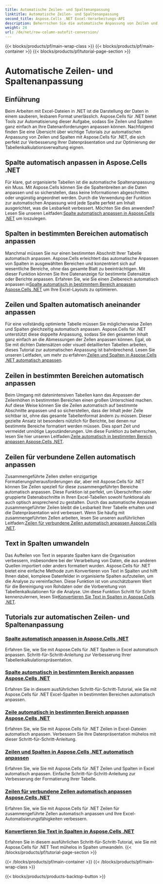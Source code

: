 ```yaml
---
title: Automatische Zeilen- und Spaltenanpassung
linktitle: Automatische Zeilen- und Spaltenanpassung
second_title: Aspose.Cells .NET Excel-Verarbeitungs-API
description: Beherrschen Sie die automatische Anpassung von Zeilen und Spalten in Excel mit Aspose.Cells für .NET. Verbessern Sie die Datenanzeige mit Schritt-für-Schritt-Anleitungen für klare, professionelle Tabellen.
weight: 24
url: /de/net/row-column-autofit-conversion/
---
```


{{< blocks/products/pf/main-wrap-class >}}
{{< blocks/products/pf/main-container >}}
{{< blocks/products/pf/tutorial-page-section >}}

# Automatische Zeilen- und Spaltenanpassung

## Einführung

Beim Arbeiten mit Excel-Dateien in .NET ist die Darstellung der Daten in einem sauberen, lesbaren Format unerlässlich. Aspose.Cells für .NET bietet Tools zur Automatisierung dieser Aufgabe, sodass Sie Zeilen und Spalten ganz einfach an Ihre Datenanforderungen anpassen können. Nachfolgend finden Sie eine Übersicht über wichtige Tutorials zur automatischen Anpassung von Zeilen und Spalten mit Aspose.Cells für .NET, die sich perfekt zur Verbesserung Ihrer Datenpräsentation und zur Optimierung der Tabellenkalkulationsverwaltung eignen.

## Spalte automatisch anpassen in Aspose.Cells .NET
Für klare, gut organisierte Tabellen ist die automatische Spaltenanpassung ein Muss. Mit Aspose.Cells können Sie die Spaltenbreiten an die Daten anpassen und so sicherstellen, dass keine Informationen abgeschnitten oder ungünstig angeordnet werden. Durch die Verwendung der Funktion zur automatischen Anpassung wird jede Spalte perfekt am Inhalt ausgerichtet, was die Lesbarkeit verbessert. Möchten Sie dies anwenden? Lesen Sie unseren Leitfaden:[Spalte automatisch anpassen in Aspose.Cells .NET](./autofit-column-aspose-cells/) um loszulegen.

## Spalten in bestimmten Bereichen automatisch anpassen
 Manchmal müssen Sie nur einen bestimmten Abschnitt Ihrer Tabelle automatisch anpassen. Aspose.Cells erleichtert das automatische Anpassen von Spalten in ausgewählten Bereichen und konzentriert sich auf wesentliche Bereiche, ohne das gesamte Blatt zu beeinträchtigen. Mit dieser Funktion können Sie Ihre Datenanzeige für bestimmte Datensätze oder Berichte anpassen. Erfahren Sie, wie Sie einen Zielbereich automatisch anpassen in[Spalte automatisch in bestimmtem Bereich anpassen Aspose.Cells .NET](./autofit-column-specific-range/) um Ihre Excel-Layouts zu optimieren.

## Zeilen und Spalten automatisch aneinander anpassen
Für eine vollständig optimierte Tabelle müssen Sie möglicherweise Zeilen und Spalten gleichzeitig automatisch anpassen. Aspose.Cells für .NET unterstützt diese doppelte Anpassung, sodass Sie den gesamten Inhalt ganz einfach an die Abmessungen der Zellen anpassen können. Egal, ob Sie mit dichten Datensätzen oder visuell detaillierten Tabellen arbeiten, dieses Tutorial zur automatischen Anpassung ist bahnbrechend. Lesen Sie unseren Leitfaden, um mehr zu erfahren:[Zeilen und Spalten in Aspose.Cells .NET automatisch anpassen](./autofit-rows-columns/).

## Zeilen in bestimmten Bereichen automatisch anpassen
 Beim Umgang mit datenintensiven Tabellen kann das Anpassen der Zeilenhöhen in bestimmten Bereichen einen großen Unterschied machen. Auf diese Weise können Sie die Zeilen automatisch auf bestimmte Abschnitte anpassen und so sicherstellen, dass der Inhalt jeder Zelle sichtbar ist, ohne das gesamte Tabellenformat ändern zu müssen. Dieser gezielte Ansatz ist besonders nützlich für Berichte, bei denen nur bestimmte Bereiche formatiert werden müssen. Dies spart Zeit und vermeidet unnötige Layoutänderungen. Um diese Funktion zu beherrschen, lesen Sie hier unseren Leitfaden:[Zeile automatisch in bestimmten Bereich anpassen Aspose.Cells .NET](./autofit-row-specific-range/).

## Zeilen für verbundene Zellen automatisch anpassen
Zusammengeführte Zellen stellen einzigartige Formatierungsherausforderungen dar, aber mit Aspose.Cells für .NET können Sie Zeilen speziell für diese zusammengeführten Bereiche automatisch anpassen. Diese Funktion ist perfekt, um Überschriften oder gruppierte Datenabschnitte in Ihren Excel-Tabellen sowohl funktional als auch optisch ansprechend zu gestalten. Durch das automatische Anpassen zusammengeführter Zeilen bleibt die Lesbarkeit Ihrer Tabelle erhalten und die Datenpräsentation wird verbessert. Wenn Sie häufig mit zusammengeführten Zellen arbeiten, lesen Sie unseren ausführlichen Leitfaden:[Zeilen für verbundene Zellen automatisch anpassen Aspose.Cells .NET](./autofit-rows-merged-cells/).

## Text in Spalten umwandeln
 Das Aufteilen von Text in separate Spalten kann die Organisation verbessern, insbesondere bei der Verarbeitung von Daten, die aus anderen Quellen importiert oder anders formatiert wurden. Aspose.Cells für .NET bietet eine einfache Methode zum Konvertieren von Text in Spalten und hilft Ihnen dabei, komplexe Datenfelder in organisierte Spalten aufzuteilen, um die Analyse zu vereinfachen. Diese Funktion ist von unschätzbarem Wert für die Bereinigung von Rohdaten oder die Vorbereitung von Tabellenkalkulationen für die Analyse. Um diese Funktion Schritt für Schritt kennenzulernen, lesen Sie[Konvertieren Sie Text in Spalten in Aspose.Cells .NET](./convert-text-to-columns/).

## Tutorials zur automatischen Zeilen- und Spaltenanpassung
### [Spalte automatisch anpassen in Aspose.Cells .NET](./autofit-column-aspose-cells/)
Erfahren Sie, wie Sie mit Aspose.Cells für .NET Spalten in Excel automatisch anpassen. Schritt-für-Schritt-Anleitung zur Verbesserung Ihrer Tabellenkalkulationspräsentation.
### [Spalte automatisch in bestimmtem Bereich anpassen Aspose.Cells .NET](./autofit-column-specific-range/)
Erfahren Sie in diesem ausführlichen Schritt-für-Schritt-Tutorial, wie Sie mit Aspose.Cells für .NET Excel-Spalten in bestimmten Bereichen automatisch anpassen.
### [Zeile automatisch in bestimmten Bereich anpassen Aspose.Cells .NET](./autofit-row-specific-range/)
Erfahren Sie, wie Sie mit Aspose.Cells für .NET Zeilen in Excel-Dateien automatisch anpassen. Verbessern Sie Ihre Datenpräsentation mühelos mit dieser Schritt-für-Schritt-Anleitung.
### [Zeilen und Spalten in Aspose.Cells .NET automatisch anpassen](./autofit-rows-columns/)
Erfahren Sie, wie Sie mit Aspose.Cells für .NET Zeilen und Spalten in Excel automatisch anpassen. Einfache Schritt-für-Schritt-Anleitung zur Verbesserung der Formatierung Ihrer Tabelle.
### [Zeilen für verbundene Zellen automatisch anpassen Aspose.Cells .NET](./autofit-rows-merged-cells/)
Erfahren Sie, wie Sie mit Aspose.Cells für .NET Zeilen für zusammengeführte Zellen automatisch anpassen und Ihre Excel-Automatisierungsfähigkeiten verbessern.
### [Konvertieren Sie Text in Spalten in Aspose.Cells .NET](./convert-text-to-columns/)
Erfahren Sie in diesem ausführlichen Schritt-für-Schritt-Tutorial, wie Sie mit Aspose.Cells für .NET Text mühelos in Spalten umwandeln.
{{< /blocks/products/pf/tutorial-page-section >}}

{{< /blocks/products/pf/main-container >}}
{{< /blocks/products/pf/main-wrap-class >}}

{{< blocks/products/products-backtop-button >}}
